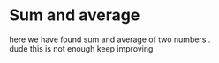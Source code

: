 <h1>Sum and average</h1>
<p>here we have found sum and average of two numbers .<br/> dude this is not enough keep improving </p>

